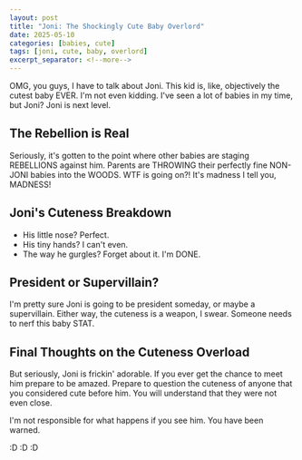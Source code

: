 ```yaml
---
layout: post
title: "Joni: The Shockingly Cute Baby Overlord"
date: 2025-05-10
categories: [babies, cute]
tags: [joni, cute, baby, overlord]
excerpt_separator: <!--more-->
---
```



OMG, you guys, I have to talk about Joni. This kid is, like, objectively the cutest baby EVER. I'm not even kidding. I've seen a lot of babies in my time, but Joni? Joni is next level.

<!--more-->

## The Rebellion is Real

Seriously, it's gotten to the point where other babies are staging REBELLIONS against him. Parents are THROWING their perfectly fine NON-JONI babies into the WOODS. WTF is going on?! It's madness I tell you, MADNESS!

## Joni's Cuteness Breakdown

*   His little nose? Perfect.
*   His tiny hands? I can't even.
*   The way he gurgles? Forget about it. I'm DONE.

## President or Supervillain?

I'm pretty sure Joni is going to be president someday, or maybe a supervillain. Either way, the cuteness is a weapon, I swear. Someone needs to nerf this baby STAT.

## Final Thoughts on the Cuteness Overload

But seriously, Joni is frickin' adorable. If you ever get the chance to meet him prepare to be amazed. Prepare to question the cuteness of anyone that you considered cute before him. You will understand that they were not even close.

I'm not responsible for what happens if you see him. You have been warned.

:D :D :D
